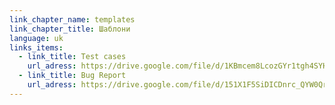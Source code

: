 ```yaml
---
link_chapter_name: templates
link_chapter_title: Шаблони
language: uk
links_items:
  - link_title: Test cases
    url_adress: https://drive.google.com/file/d/1KBmcem8LcozGYr1tgh4SYHzjL1vBNZb0/view
  - link_title: Bug Report
    url_adress: https://drive.google.com/file/d/151X1F5SiDICDnrc_QYW0QrhhldAOp8Dw/view
---
```

